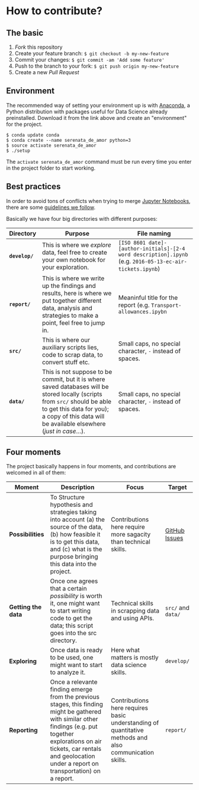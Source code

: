 # How to contribute?

## The basic

1. _Fork_ this repository
2. Create your feature branch: `$ git checkout -b my-new-feature`
3. Commit your changes: `$ git commit -am 'Add some feature'`
4. Push to the branch to your fork: `$ git push origin my-new-feature`
5. Create a new _Pull Request_

## Environment

The recommended way of setting your environment up is with [Anaconda](https://www.continuum.io/downloads), a Python distribution with packages useful for Data Science already preinstalled. Download it from the link above and create an "environment" for the project.

```
$ conda update conda
$ conda create --name serenata_de_amor python=3
$ source activate serenata_de_amor
$ ./setup
```

The `activate serenata_de_amor` command must be run every time you enter in the project folder to start working.

## Best practices

In order to avoid tons of conflicts when trying to merge [Jupyter Notebooks](http://jupyter.org), there are some [guidelines we follow](http://www.svds.com/jupyter-notebook-best-practices-for-data-science/).

Basically we have four big directories with different purposes:

| Directory | Purpose | File naming |
|-----------|---------|-------------|
| **`develop/`** | This is where we _explore_ data, feel free to create your own notebook for your exploration. | `[ISO 8601 date]-[author-initials]-[2-4 word description].ipynb` (e.g. `2016-05-13-ec-air-tickets.ipynb`) |
|**`report/`** | This is where we write up the findings and results, here is where we put together different data, analysis and strategies to make a point, feel free to jump in. | Meaninful title for the report (e.g. `Transport-allowances.ipybn` |
| **`src/`** | This is where our auxiliary scripts lies, code to scrap data, to convert stuff etc. | Small caps, no special character, `-` instead of spaces. |
| **`data/`** | This is not suppose to be commit, but it is where saved databases will be stored locally (scripts from `src/` should be able to get this data for you); a copy of this data will be available elsewhere (_just in case_…). | Small caps, no special character, `-` instead of spaces. |

## Four moments

The project basically happens in four moments, and contributions are welcomed in all of them:

| Moment | Description | Focus | Target |
|--------|-------------|-------|--------|
| **Possibilities** | To Structure hypothesis and strategies taking into account (a) the source of the data, (b) how feasible it is to get this data, and (c) what is the purpose bringing this data into the project.| Contributions here require more sagacity than technical skills.| [GitHub Issues](https://github.com/codelandev/serenata-de-amor/issues) |
| **Getting the data** | Once one agrees that a certain _possibility_ is worth it, one might want to start writing code to get the data; this script goes into the src directory. | Technical skills in scrapping data and using APIs. | `src/` and `data/` |
| **Exploring** | Once data is ready to be used, one might want to start to analyze it. | Here what matters is mostly data science skills. | `develop/` |
| **Reporting** | Once a relevante finding emerge from the previous stages, this finding might be gathered with similar other findings (e.g. put together explorations on air tickets, car rentals and geolocation under a report on transportation) on a report. | Contributions here requires basic understanding of quantitative methods and also communication skills. | `report/` |
